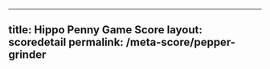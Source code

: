---
        
title: Hippo Penny Game Score
layout: scoredetail
permalink: /meta-score/pepper-grinder
---